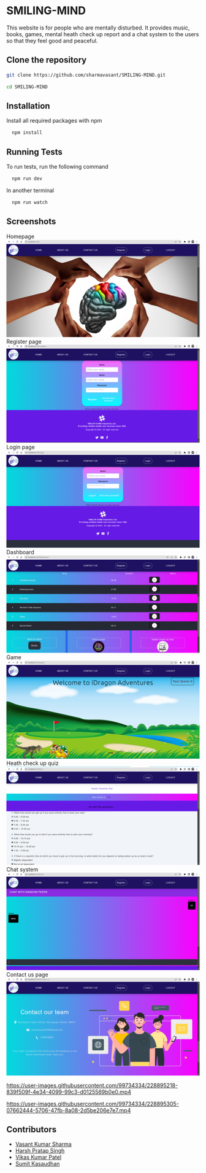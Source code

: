 
# SMILING-MIND

This website is for people who are mentally disturbed. It provides music, books, games, mental heath check up report and a chat system to the users so that they feel good and peaceful.

## Clone the repository
```bash
git clone https://github.com/sharmavasant/SMILING-MIND.git
```
```bash
cd SMILING-MIND
```


## Installation

Install all required packages with npm

```bash
  npm install
```

## Running Tests

To run tests, run the following command

```bash
  npm run dev
```
In another terminal
```bash
  npm run watch
```


## Screenshots
Homepage
![App Screenshot](https://github.com/sharmavasant/SMILING-MIND/blob/main/public/img/front.png)
Register page
![App Screenshot](https://github.com/sharmavasant/SMILING-MIND/blob/main/public/img/ss1.png)
Login page
![App Screenshot](https://github.com/sharmavasant/SMILING-MIND/blob/main/public/img/ss2.png)
Dashboard
![App Screenshot](https://github.com/sharmavasant/SMILING-MIND/blob/main/public/img/ss4.png)
Game
![App Screenshot](https://github.com/sharmavasant/SMILING-MIND/blob/main/public/img/ss7.png)
Heath check up quiz
![App Screenshot](https://github.com/sharmavasant/SMILING-MIND/blob/main/public/img/ss5.png)
Chat system
![App Screenshot](https://github.com/sharmavasant/SMILING-MIND/blob/main/public/img/ss6.png)
Contact us page
![App Screenshot](https://github.com/sharmavasant/SMILING-MIND/blob/main/public/img/ss3.png)

https://user-images.githubusercontent.com/99734334/228895218-839f509f-4e34-4099-99c3-d0125569b0e0.mp4

https://user-images.githubusercontent.com/99734334/228895305-07662444-5706-47fb-8a08-2d5be206e7e7.mp4




## Contributors

- [Vasant Kumar Sharma](https://github.com/sharmavasant)
- [Harsh Pratap Singh](https://github.com/harsh-9389)
- [Vikas Kumar Patel](https://github.com/v1ikaskumarpatel)
- [Sumit Kasaudhan](https://github.com/sumit-mnnit000)
